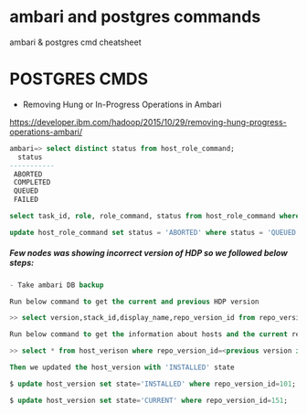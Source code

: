 # ambari and postgres commands
ambari &amp; postgres cmd cheatsheet

# POSTGRES CMDS

* Removing Hung or In-Progress Operations in Ambari

https://developer.ibm.com/hadoop/2015/10/29/removing-hung-progress-operations-ambari/

```sql
ambari=> select distinct status from host_role_command;
  status   
-----------
 ABORTED
 COMPLETED
 QUEUED
 FAILED
```

```sql
select task_id, role, role_command, status from host_role_command where status = 'QUEUED';
```

```sql
update host_role_command set status = 'ABORTED' where status = 'QUEUED';
```

##### Few nodes was showing incorrect version of HDP so we followed below steps: 

```sql
- Take ambari DB backup 

Run below command to get the current and previous HDP version 

>> select version,stack_id,display_name,repo_version_id from repo_version; 

Run below command to get the information about hosts and the current repo info for hosts 

>> select * from host_verison where repo_version_id=<previous version id>; 

Then we updated the host_version with 'INSTALLED' state 

$ update host_version set state='INSTALLED' where repo_version_id=101; 

$ update host_version set state='CURRENT' where repo_version_id=151; 
```
